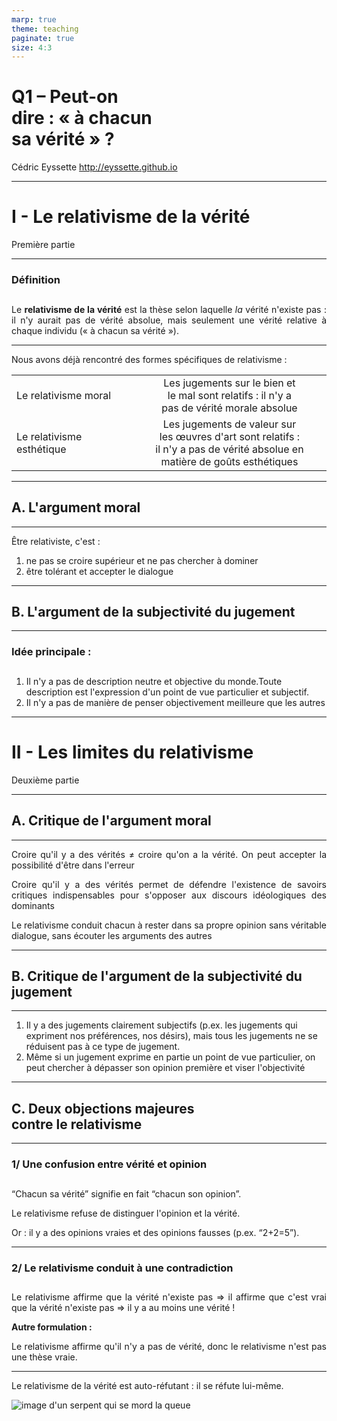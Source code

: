 ```yaml
---
marp: true
theme: teaching
paginate: true
size: 4:3
---
```


<!-- _class: titre -->

# Q1 – Peut-on <br>dire : « à chacun <br>sa vérité » ? <!-- fit -->
Cédric Eyssette
http://eyssette.github.io


---
<!-- _class: partie -->
# I - Le relativisme de la vérité
Première partie

---
<!-- _class: definition -->

### Définition

Le **relativisme de la vérité** est la thèse selon laquelle _la_ vérité n'existe pas : il n'y aurait pas de vérité absolue, mais seulement une vérité relative à chaque individu (« à chacun sa vérité »).


---
<!-- _class: f -->

Nous avons déjà rencontré des formes spécifiques de relativisme :

||||
|-|-|:-:|
|Le relativisme moral|  |Les jugements sur le bien et<br> le mal sont relatifs : il n'y a<br> pas de vérité morale absolue|
|Le relativisme esthétique|  |Les jugements de valeur sur les œuvres d'art sont relatifs :<br> il n'y a pas de vérité absolue en<br>matière de goûts esthétiques|

---
<!-- _class: souspartie -->
## A. L'argument moral

---
<!-- _class:  -->

Être relativiste, c'est :
1) ne pas se croire supérieur et ne pas chercher à dominer
2) être tolérant et accepter le dialogue


---
<!-- _class: souspartie -->
## B. L'argument de la subjectivité du jugement


---
<!-- _class:  -->
### Idée principale :
1) Il n'y a pas de description neutre et objective du monde.Toute description est l'expression d'un point de vue particulier et subjectif.
2) Il n'y a pas de manière de penser objectivement meilleure que les autres



---
<!-- _class: partie -->
# II - Les limites du relativisme
Deuxième partie

---
<!-- _class: souspartie -->
## A. Critique de l'argument moral


---
<!-- _class: fpppppp -->

Croire qu'il y a des vérités ≠ croire qu'on a la vérité. On peut accepter la possibilité d'être dans l'erreur

<span data-marpit-fragment="1">Croire qu'il y a des vérités permet de défendre l'existence de savoirs critiques indispensables pour s'opposer aux discours idéologiques des dominants</span>

<span data-marpit-fragment="2">Le relativisme conduit chacun à rester dans sa propre opinion sans véritable dialogue, sans écouter les arguments des autres</span>

---
<!-- _class: souspartie -->
## B. Critique de l'argument de la subjectivité du jugement


---
<!-- _class: fppppppppp -->
1) Il y a des jugements clairement subjectifs (p.ex. les jugements qui expriment nos préférences, nos désirs)<span data-marpit-fragment="1">, mais tous les jugements ne se réduisent pas à ce type de jugement.</span>
2) Même si un jugement exprime en partie un point de vue particulier, on peut chercher à dépasser son opinion première et viser l'objectivité

---
<!-- _class: souspartie -->
## C. Deux objections majeures <br>contre le relativisme <!-- fit -->

---
<!-- _class: etape -->
<style scoped>
h3 {padding-bottom:0.6em!important; margin-bottom:1.15em}
p {text-align:justify!important}
</style>

### 1/ Une confusion entre vérité et opinion <!-- fit -->

“Chacun sa vérité” signifie en fait “chacun son opinion”.

<span data-marpit-fragment="1">Le relativisme refuse de distinguer l'opinion et la vérité.</span>

<span data-marpit-fragment="2">Or : il y a des opinions vraies et des opinions fausses (p.ex. “2+2=5”).</span>

---
<!-- _class: etape fppppp -->
### 2/ Le relativisme conduit à une contradiction <!-- fit -->
<style scoped>
h3 {padding-bottom:0.6em!important; margin-bottom:1.15em}
p {text-align:justify!important}
</style>

Le relativisme affirme que la vérité n'existe pas
<span data-marpit-fragment="1">&rArr; il affirme que c'est vrai que la vérité n'existe pas</span>
<span data-marpit-fragment="2">&rArr; il y a au moins une vérité !</span>

<span data-marpit-fragment="3">**Autre formulation :**</span>

<span data-marpit-fragment="4">Le relativisme affirme qu'il n'y a pas de vérité, donc le relativisme n'est pas une thèse vraie.</span>

---
<!-- _class: i1t1 horizontal contain -->

Le relativisme de la vérité est auto-réfutant : il se réfute lui-même.

![image d'un serpent qui se mord la queue](https://i.ibb.co/6Wq0mxh/Ouroboros-simple.jpg)
